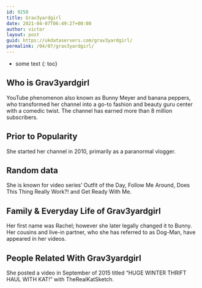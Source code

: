 ```yaml
---
id: 9258
title: Grav3yardgirl
date: 2021-04-07T06:49:27+00:00
author: victor
layout: post
guid: https://ukdataservers.com/grav3yardgirl/
permalink: /04/07/grav3yardgirl/
---
```


* some text
{: toc}


## Who is Grav3yardgirl



YouTube phenomenon also known as Bunny Meyer and banana peppers, who transformed her channel into a go-to fashion and beauty guru center with a comedic twist. The channel has earned more than 8 million subscribers.

                
                
                
## Prior to Popularity



She started her channel in 2010, primarily as a paranormal vlogger.

                
                
                
## Random data



She is known for video series&#8217; Outfit of the Day, Follow Me Around, Does This Thing Really Work?! and Get Ready With Me.

                
                
                
## Family & Everyday Life of Grav3yardgirl



Her first name was Rachel; however she later legally changed it to Bunny. Her cousins and live-in partner, who she has referred to as Dog-Man, have appeared in her videos. 

                
                
                
## People Related With Grav3yardgirl



She posted a video in September of 2015 titled &#8220;HUGE WINTER THRIFT HAUL WITH KAT!&#8221; with TheRealKatSketch.

                
              
            
          
          
          